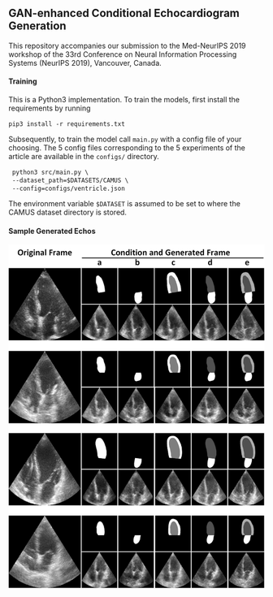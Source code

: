 ## GAN-enhanced Conditional Echocardiogram Generation   

This repository accompanies our submission to the 
Med-NeurIPS 2019 workshop of 
the 33rd Conference on Neural Information Processing Systems (NeurIPS 2019), Vancouver, Canada.


#### Training

This is a Python3 implementation. To train the models, first install the requirements by running

    pip3 install -r requirements.txt

Subsequently, to train the model call `main.py` with a 
config file of your choosing. 
The 5 config files corresponding to the 5 experiments of the article are
available in the `configs/` directory.   

     python3 src/main.py \
     --dataset_path=$DATASETS/CAMUS \
     --config=configs/ventricle.json
     
The environment variable `$DATASET` is assumed to be set to 
where the CAMUS dataset directory is stored. 

#### Sample Generated Echos

![Reconstructed Samples](./imgs/results.png)